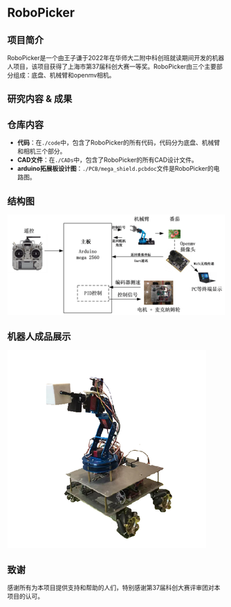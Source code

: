 # RoboPicker

## 项目简介

RoboPicker是一个由王子谦于2022年在华师大二附中科创班就读期间开发的机器人项目，该项目获得了上海市第37届科创大赛一等奖。RoboPicker由三个主要部分组成：底盘、机械臂和openmv相机。

## 研究内容 & 成果

## 仓库内容

- **代码**：在`./code`中，包含了RoboPicker的所有代码，代码分为底盘、机械臂和相机三个部分。
- **CAD文件**：在`./CADs`中，包含了RoboPicker的所有CAD设计文件。
- **arduino拓展板设计图**：`./PCB/mega_shield.pcbdoc`文件是RoboPicker的电路图。


## 结构图

![机器人结构示意图](机器人架构示意图.png)

## 机器人成品展示
![机器人外观展示](机器人外观.png)

## 致谢

感谢所有为本项目提供支持和帮助的人们，特别感谢第37届科创大赛评审团对本项目的认可。